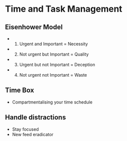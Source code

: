 # Time and Task Management

## Eisenhower Model
- 1) Urgent and Important = Necessity
- 2) Not urgent but Important = Quality
- 3) Urgent but not Important = Deception
- 4) Not urgent not Important = Waste

## Time Box
- Compartmentalising your time schedule

## Handle distractions
- Stay focused
- New feed eradicator
